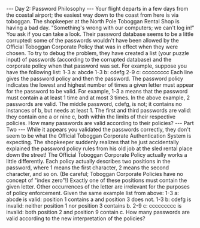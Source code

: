 --- Day 2: Password Philosophy ---
Your flight departs in a few days from the coastal airport; the easiest way down to the coast from here is via toboggan.
The shopkeeper at the North Pole Toboggan Rental Shop is having a bad day. "Something's wrong with our computers; we can't log in!" You ask if you can take a look.
Their password database seems to be a little corrupted: some of the passwords wouldn't have been allowed by the Official Toboggan Corporate Policy that was in effect when they were chosen.
To try to debug the problem, they have created a list (your puzzle input) of passwords (according to the corrupted database) and the corporate policy when that password was set.
For example, suppose you have the following list:
1-3 a: abcde
1-3 b: cdefg
2-9 c: ccccccccc
Each line gives the password policy and then the password. The password policy indicates the lowest and highest number of times a given letter must appear for the password to be valid. For example, 1-3 a means that the password must contain a at least 1 time and at most 3 times.
In the above example, 2 passwords are valid. The middle password, cdefg, is not; it contains no instances of b, but needs at least 1. The first and third passwords are valid: they contain one a or nine c, both within the limits of their respective policies.
How many passwords are valid according to their policies?
--- Part Two ---
While it appears you validated the passwords correctly, they don't seem to be what the Official Toboggan Corporate Authentication System is expecting.
The shopkeeper suddenly realizes that he just accidentally explained the password policy rules from his old job at the sled rental place down the street! The Official Toboggan Corporate Policy actually works a little differently.
Each policy actually describes two positions in the password, where 1 means the first character, 2 means the second character, and so on. (Be careful; Toboggan Corporate Policies have no concept of "index zero"!) Exactly one of these positions must contain the given letter. Other occurrences of the letter are irrelevant for the purposes of policy enforcement.
Given the same example list from above:
1-3 a: abcde is valid: position 1 contains a and position 3 does not.
1-3 b: cdefg is invalid: neither position 1 nor position 3 contains b.
2-9 c: ccccccccc is invalid: both position 2 and position 9 contain c.
How many passwords are valid according to the new interpretation of the policies?
